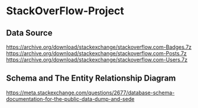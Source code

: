 # StackOverFlow-Project

## Data Source
https://archive.org/download/stackexchange/stackoverflow.com-Badges.7z
https://archive.org/download/stackexchange/stackoverflow.com-Posts.7z
https://archive.org/download/stackexchange/stackoverflow.com-Users.7z

## Schema and The Entity Relationship Diagram
https://meta.stackexchange.com/questions/2677/database-schema-documentation-for-the-public-data-dump-and-sede
